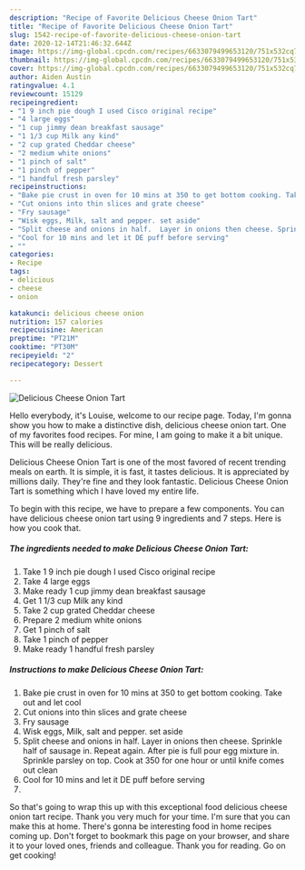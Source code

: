 ```yaml
---
description: "Recipe of Favorite Delicious Cheese Onion Tart"
title: "Recipe of Favorite Delicious Cheese Onion Tart"
slug: 1542-recipe-of-favorite-delicious-cheese-onion-tart
date: 2020-12-14T21:46:32.644Z
image: https://img-global.cpcdn.com/recipes/6633079499653120/751x532cq70/delicious-cheese-onion-tart-recipe-main-photo.jpg
thumbnail: https://img-global.cpcdn.com/recipes/6633079499653120/751x532cq70/delicious-cheese-onion-tart-recipe-main-photo.jpg
cover: https://img-global.cpcdn.com/recipes/6633079499653120/751x532cq70/delicious-cheese-onion-tart-recipe-main-photo.jpg
author: Aiden Austin
ratingvalue: 4.1
reviewcount: 15129
recipeingredient:
- "1 9 inch pie dough I used Cisco original recipe"
- "4 large eggs"
- "1 cup jimmy dean breakfast sausage"
- "1 1/3 cup Milk any kind"
- "2 cup grated Cheddar cheese"
- "2 medium white onions"
- "1 pinch of salt"
- "1 pinch of pepper"
- "1 handful fresh parsley"
recipeinstructions:
- "Bake pie crust in oven for 10 mins at 350 to get bottom cooking. Take out and let cool"
- "Cut onions into thin slices and grate cheese"
- "Fry sausage"
- "Wisk eggs, Milk, salt and pepper. set aside"
- "Split cheese and onions in half.  Layer in onions then cheese. Sprinkle half of sausage in. Repeat again.  After pie is full pour egg mixture in.  Sprinkle parsley on top. Cook at 350 for one hour or until knife comes out clean"
- "Cool for 10 mins and let it DE puff before serving"
- ""
categories:
- Recipe
tags:
- delicious
- cheese
- onion

katakunci: delicious cheese onion 
nutrition: 157 calories
recipecuisine: American
preptime: "PT21M"
cooktime: "PT30M"
recipeyield: "2"
recipecategory: Dessert

---
```



![Delicious Cheese Onion Tart](https://img-global.cpcdn.com/recipes/6633079499653120/751x532cq70/delicious-cheese-onion-tart-recipe-main-photo.jpg)

Hello everybody, it's Louise, welcome to our recipe page. Today, I'm gonna show you how to make a distinctive dish, delicious cheese onion tart. One of my favorites food recipes. For mine, I am going to make it a bit unique. This will be really delicious.

Delicious Cheese Onion Tart is one of the most favored of recent trending meals on earth. It is simple, it is fast, it tastes delicious. It is appreciated by millions daily. They're fine and they look fantastic. Delicious Cheese Onion Tart is something which I have loved my entire life.




To begin with this recipe, we have to prepare a few components. You can have delicious cheese onion tart using 9 ingredients and 7 steps. Here is how you cook that.

<!--inarticleads1-->

##### The ingredients needed to make Delicious Cheese Onion Tart:

1. Take 1 9 inch pie dough I used Cisco original recipe
1. Take 4 large eggs
1. Make ready 1 cup jimmy dean breakfast sausage
1. Get 1 1/3 cup Milk any kind
1. Take 2 cup grated Cheddar cheese
1. Prepare 2 medium white onions
1. Get 1 pinch of salt
1. Take 1 pinch of pepper
1. Make ready 1 handful fresh parsley




<!--inarticleads2-->

##### Instructions to make Delicious Cheese Onion Tart:

1. Bake pie crust in oven for 10 mins at 350 to get bottom cooking. Take out and let cool
1. Cut onions into thin slices and grate cheese
1. Fry sausage
1. Wisk eggs, Milk, salt and pepper. set aside
1. Split cheese and onions in half.  Layer in onions then cheese. Sprinkle half of sausage in. Repeat again.  After pie is full pour egg mixture in.  Sprinkle parsley on top. Cook at 350 for one hour or until knife comes out clean
1. Cool for 10 mins and let it DE puff before serving
1. 




So that's going to wrap this up with this exceptional food delicious cheese onion tart recipe. Thank you very much for your time. I'm sure that you can make this at home. There's gonna be interesting food in home recipes coming up. Don't forget to bookmark this page on your browser, and share it to your loved ones, friends and colleague. Thank you for reading. Go on get cooking!
